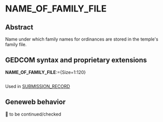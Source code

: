 ﻿# NAME_OF_FAMILY_FILE
## Abstract
Name under which family names for ordinances are stored in the temple's family file.


## GEDCOM syntax and proprietary extensions

**NAME_OF_FAMILY_FILE**:={Size=1:120}
<pre>
</pre>
Used in <a href=Ged.SUBMISSION_RECORD.md>SUBMISSION_RECORD</a><br />


## Geneweb behavior



🚧 to be continued/checked

